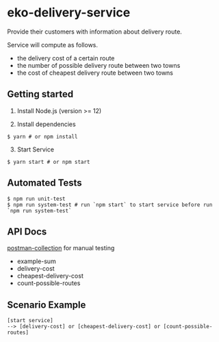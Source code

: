 # eko-delivery-service

Provide their customers with information about delivery route.

Service will compute as follows.

- the delivery cost of a certain route
- the number of possible delivery route between two towns
- the cost of cheapest delivery route between two towns

## Getting started

1. Install Node.js (version >= 12)

2. Install dependencies

```
$ yarn # or npm install
```

3. Start Service

```
$ yarn start # or npm start
```

## Automated Tests

```
$ npm run unit-test
$ npm run system-test # run `npm start` to start service before run `npm run system-test`
```

## API Docs

[postman-collection](./eko-delivery-service.postman_collection.json) for manual
testing

- example-sum
- delivery-cost
- cheapest-delivery-cost
- count-possible-routes

## Scenario Example

```
[start service]
--> [delivery-cost] or [cheapest-delivery-cost] or [count-possible-routes]
```
